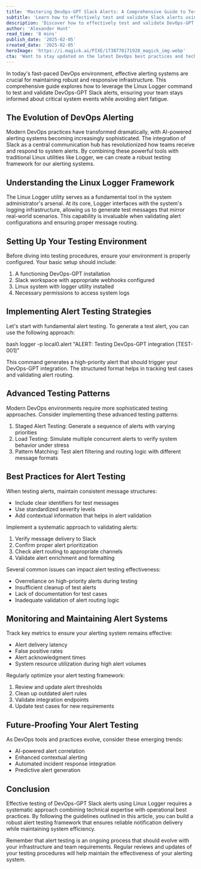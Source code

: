 ```yaml
---
title: 'Mastering DevOps-GPT Slack Alerts: A Comprehensive Guide to Testing with Linux Logger'
subtitle: 'Learn how to effectively test and validate Slack alerts using Linux Logger'
description: 'Discover how to effectively test and validate DevOps-GPT Slack alerts using the Linux Logger command. This comprehensive guide covers everything from basic setup to advanced testing patterns, ensuring your team stays informed about critical system events while avoiding alert fatigue.'
author: 'Alexander Hunt'
read_time: '8 mins'
publish_date: '2025-02-05'
created_date: '2025-02-05'
heroImage: 'https://i.magick.ai/PIXE/1738778171920_magick_img.webp'
cta: 'Want to stay updated on the latest DevOps best practices and technical insights? Follow MagickAI on LinkedIn for regular updates on system administration, alerting strategies, and DevOps automation techniques.'
---
```


In today's fast-paced DevOps environment, effective alerting systems are crucial for maintaining robust and responsive infrastructure. This comprehensive guide explores how to leverage the Linux Logger command to test and validate DevOps-GPT Slack alerts, ensuring your team stays informed about critical system events while avoiding alert fatigue.

## The Evolution of DevOps Alerting

Modern DevOps practices have transformed dramatically, with AI-powered alerting systems becoming increasingly sophisticated. The integration of Slack as a central communication hub has revolutionized how teams receive and respond to system alerts. By combining these powerful tools with traditional Linux utilities like Logger, we can create a robust testing framework for our alerting systems.

## Understanding the Linux Logger Framework

The Linux Logger utility serves as a fundamental tool in the system administrator's arsenal. At its core, Logger interfaces with the system's logging infrastructure, allowing us to generate test messages that mirror real-world scenarios. This capability is invaluable when validating alert configurations and ensuring proper message routing.

## Setting Up Your Testing Environment

Before diving into testing procedures, ensure your environment is properly configured. Your basic setup should include:

1. A functioning DevOps-GPT installation
2. Slack workspace with appropriate webhooks configured
3. Linux system with logger utility installed
4. Necessary permissions to access system logs

## Implementing Alert Testing Strategies

Let's start with fundamental alert testing. To generate a test alert, you can use the following approach:

bash
logger -p local0.alert "ALERT: Testing DevOps-GPT integration [TEST-001]"


This command generates a high-priority alert that should trigger your DevOps-GPT integration. The structured format helps in tracking test cases and validating alert routing.

## Advanced Testing Patterns

Modern DevOps environments require more sophisticated testing approaches. Consider implementing these advanced testing patterns:

1. Staged Alert Testing: Generate a sequence of alerts with varying priorities
2. Load Testing: Simulate multiple concurrent alerts to verify system behavior under stress
3. Pattern Matching: Test alert filtering and routing logic with different message formats

## Best Practices for Alert Testing

When testing alerts, maintain consistent message structures:
- Include clear identifiers for test messages
- Use standardized severity levels
- Add contextual information that helps in alert validation

Implement a systematic approach to validating alerts:
1. Verify message delivery to Slack
2. Confirm proper alert prioritization
3. Check alert routing to appropriate channels
4. Validate alert enrichment and formatting

Several common issues can impact alert testing effectiveness:
- Overreliance on high-priority alerts during testing
- Insufficient cleanup of test alerts
- Lack of documentation for test cases
- Inadequate validation of alert routing logic

## Monitoring and Maintaining Alert Systems

Track key metrics to ensure your alerting system remains effective:
- Alert delivery latency
- False positive rates
- Alert acknowledgment times
- System resource utilization during high alert volumes

Regularly optimize your alert testing framework:
1. Review and update alert thresholds
2. Clean up outdated alert rules
3. Validate integration endpoints
4. Update test cases for new requirements

## Future-Proofing Your Alert Testing

As DevOps tools and practices evolve, consider these emerging trends:
- AI-powered alert correlation
- Enhanced contextual alerting
- Automated incident response integration
- Predictive alert generation

## Conclusion

Effective testing of DevOps-GPT Slack alerts using Linux Logger requires a systematic approach combining technical expertise with operational best practices. By following the guidelines outlined in this article, you can build a robust alert testing framework that ensures reliable notification delivery while maintaining system efficiency.

Remember that alert testing is an ongoing process that should evolve with your infrastructure and team requirements. Regular reviews and updates of your testing procedures will help maintain the effectiveness of your alerting system.